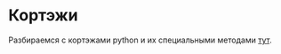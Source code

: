 # Кортэжи

Разбираемся с кортэжами python и их специальными методами [тут](https://proglib.io/p/samouchitel-po-python-dlya-nachinayushchih-chast-7-metody-raboty-s-kortezhami-2022-12-08).